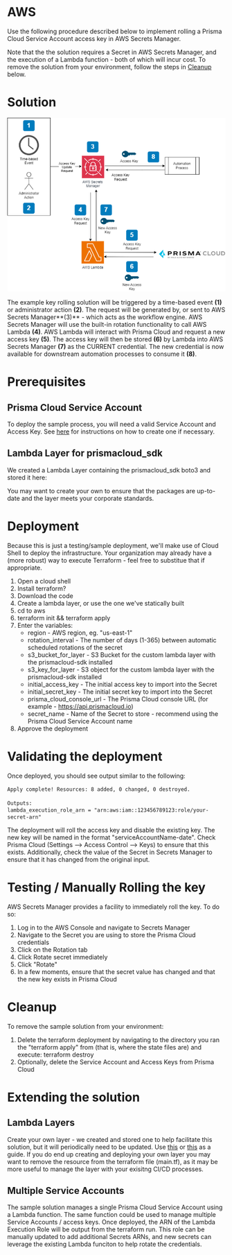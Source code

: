 # AWS

Use the following procedure described below to implement rolling a Prisma Cloud Service Account access key in AWS Secrets Manager.

Note that the the solution requires a Secret in AWS Secrets Manager, and the execution of a Lambda function - both of which will incur cost.  To remove the solution from your environment, follow the steps in [Cleanup](./README.md#cleanup) below.
# Solution
![AWS Example Solution](../images/access_key_blog-aws.png?raw=true "AWS Example Solution")

The example key rolling solution will be triggered by a time-based event **(1)** or administrator action **(2)**. The request will be generated by, or sent to AWS Secrets Manager**(3)** - which acts as the workflow engine. AWS Secrets Manager will use the built-in rotation functionality to call AWS Lambda **(4)**.  AWS Lambda will interact with Prisma Cloud and request a new access key **(5)**.  The access key will then be stored **(6)** by Lambda into AWS Secrets Manager **(7)** as the CURRENT credential. The new credential is now available for downstream automation processes to consume it **(8)**.

# Prerequisites
## Prisma Cloud Service Account
To deploy the sample process, you will need a valid Service Account and Access Key. See [here](../README.md#prerequisites) for instructions on how to create one if necessary.

## Lambda Layer for prismacloud_sdk
We created a Lambda Layer containing the prismacloud_sdk boto3 and stored it here:

You may want to create your own to ensure that the packages are up-to-date and the layer meets your corporate standards.
   
# Deployment
Because this is just a testing/sample deployment, we'll make use of Cloud Shell to deploy the infrastructure. Your organization may already have a (more robust) way to execute Terraform - feel free to substitue that if appropriate. 

1. Open a cloud shell
2. Install terraform?
3. Download the code
4. Create a lambda layer, or use the one we've statically built
5. cd to aws
6. terraform init && terraform apply
7. Enter the variables:
   - region - AWS region, eg. "us-east-1"
   - rotation_interval - The number of days (1-365) between automatic scheduled rotations of the secret
   - s3_bucket_for_layer - S3 Bucket for the custom lambda layer with the prismacloud-sdk installed
   - s3_key_for_layer - S3 object for the custom lambda layer with the prismacloud-sdk installed
   - initial_access_key - The initial access key to import into the Secret
   - initial_secret_key - The initial secret key to import into the Secret
   - prisma_cloud_console_url - The Prisma Cloud console URL (for example - https://api.prismacloud.io)
   - secret_name - Name of the Secret to store - recommend using the Prisma Cloud Service Account name
8. Approve the deployment
     
# Validating the deployment
Once deployed, you should see output similar to the following:
```
Apply complete! Resources: 8 added, 0 changed, 0 destroyed.

Outputs:
lambda_execution_role_arn = "arn:aws:iam::123456789123:role/your-secret-arn"
```

The deployment will roll the access key and disable the existing key. The new key will be named in the format "serviceAccountName-date".  Check Prisma Cloud (Settings --> Access Control --> Keys) to ensure that this exists. Additionally, check the value of the Secret in Secrets Manager to ensure that it has changed from the original input.

# Testing / Manually Rolling the key
AWS Secrets Manager provides a facility to immediately roll the key.  To do so:
1. Log in to the AWS Console and navigate to Secrets Manager
2. Navigate to the Secret you are using to store the Prisma Cloud credentials
3. Click on the Rotation tab
4. Click Rotate secret immediately
5. Click "Rotate"
6. In a few moments, ensure that the secret value has changed and that the new key exists in Prisma Cloud

# Cleanup
To remove the sample solution from your environment:
1. Delete the terraform deployment by navigating to the directory you ran the "terraform apply" from (that is, where the state files are) and execute: terraform destroy
2. Optionally, delete the Service Account and Access Keys from Prisma Cloud

# Extending the solution
## Lambda Layers
Create your own layer - we created and stored one to help facilitate this solution, but it will periodically need to be updated.  Use [this](https://community.aws/content/2d6gQDnHqIbWLLKikuSfwmOZrym/step-by-step-guide-to-creating-an-aws-lambda-function-layer?lang=en) or [this](https://docs.aws.amazon.com/lambda/latest/dg/python-layers.html) as a guide. If you do end up creating and deploying your own layer you may want to remove the resource from the terraform file (main.tf), as it may be more useful to manage the layer with your exisitng CI/CD processes.

## Multiple Service Accounts
The sample solution manages a single Prisma Cloud Service Account using a Lambda function.  The same function could be used to manage multiple Service Accounts / access keys.  Once deployed, the ARN of the Lambda Execution Role will be output from the terraform run.  This role can be manually updated to add additional Secrets ARNs, and new secrets can leverage the existing Lambda funciton to help rotate the credentials.

